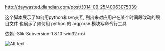 http://daywasted.diandian.com/post/2014-09-25/40063075039

这个脚本展示了如何用python和svn交互, 列出来对应用户在某个时间段改动的项目文件
也展示了如何用 python 的 argparse 模块写命令行工具

依赖
-Slik-Subversion-1.8.10-win32.msi


![Alt text](/svn_utils/scrshot.png?raw=true "Optional Title")
